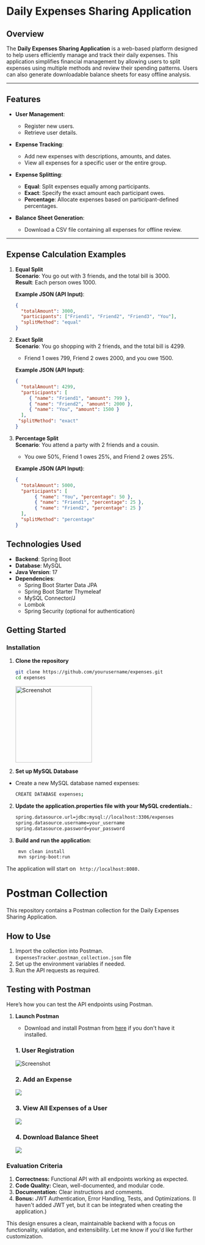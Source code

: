 # Daily Expenses Sharing Application

## Overview

The **Daily Expenses Sharing Application** is a web-based platform designed to help users efficiently manage and track their daily expenses. This application simplifies financial management by allowing users to split expenses using multiple methods and review their spending patterns. Users can also generate downloadable balance sheets for easy offline analysis.

---

## Features

- **User Management**:
    - Register new users.
    - Retrieve user details.

- **Expense Tracking**:
    - Add new expenses with descriptions, amounts, and dates.
    - View all expenses for a specific user or the entire group.

- **Expense Splitting**:
    - **Equal**: Split expenses equally among participants.
    - **Exact**: Specify the exact amount each participant owes.
    - **Percentage**: Allocate expenses based on participant-defined percentages.

- **Balance Sheet Generation**:
    - Download a CSV file containing all expenses for offline review.

---

## Expense Calculation Examples

1. **Equal Split**  
   **Scenario**: You go out with 3 friends, and the total bill is 3000.  
   **Result**: Each person owes 1000.

   **Example JSON (API Input)**:
   ```json
   {
     "totalAmount": 3000,
     "participants": ["Friend1", "Friend2", "Friend3", "You"],
     "splitMethod": "equal"
   }
   ```

1. **Exact Split**  
   **Scenario**: You go shopping with 2 friends, and the total bill is 4299.
   - Friend 1 owes 799, Friend 2 owes 2000, and you owe 1500.

   **Example JSON (API Input)**:
   ```json
   {
     "totalAmount": 4299,
     "participants": [
        { "name": "Friend1", "amount": 799 },
        { "name": "Friend2", "amount": 2000 },
        { "name": "You", "amount": 1500 }
     ],
    "splitMethod": "exact"
   }
    ```

1. **Percentage Split**  
   **Scenario**: You attend a party with 2 friends and a cousin.  
    - You owe 50%, Friend 1 owes 25%, and Friend 2 owes 25%.

   **Example JSON (API Input)**:
   ```json
   {
     "totalAmount": 5000,
     "participants": [
          { "name": "You", "percentage": 50 },
          { "name": "Friend1", "percentage": 25 },
          { "name": "Friend2", "percentage": 25 }
     ],
     "splitMethod": "percentage"
   }
   ```


## Technologies Used

- **Backend**: Spring Boot
- **Database**: MySQL
- **Java Version**: 17
- **Dependencies**:
    - Spring Boot Starter Data JPA
    - Spring Boot Starter Thymeleaf
    - MySQL Connector/J
    - Lombok
    - Spring Security (optional for authentication)

## Getting Started



### Installation

1. **Clone the repository**
   ```bash
   git clone https://github.com/yourusername/expenses.git 
   cd expenses
    ```
    <img src="testscreenshot/structure.png" width="200" alt="Screenshot">   

2. **Set up MySQL Database**

- Create a new MySQL database named expenses:
  ```bash
  CREATE DATABASE expenses;     
  ```


2. **Update the application.properties file with your MySQL credentials.**:
    ```bash
    spring.datasource.url=jdbc:mysql://localhost:3306/expenses
    spring.datasource.username=your_username
    spring.datasource.password=your_password
    ```
3. **Build and run the application**:
   ```bash
    mvn clean install
    mvn spring-boot:run
    ```
The application will start on ``` http://localhost:8080.```

# Postman Collection

This repository contains a Postman collection for the Daily Expenses Sharing Application.

## How to Use

1. Import the collection into Postman. ```ExpensesTracker.postman_collection.json``` file
2. Set up the environment variables if needed.
3. Run the API requests as required.



## Testing with Postman

Here’s how you can test the API endpoints using Postman.

1. **Launch Postman**
   - Download and install Postman from <a href="https://www.postman.com/">here</a> if you don't have it installed.

   ### 1. User Registration
        
    <img src="testscreenshot/register1.png" alt="Screenshot">

   ### 2. Add an Expense

    <img src="testscreenshot/expenses1.png" alt=" ">

   ### 3.  View All Expenses of a User

    <img src="testscreenshot/expenses2.png" alt=" ">

   ### 4.  Download Balance Sheet

    <img src="testscreenshot/balance.png" alt=" ">

### Evaluation Criteria
1. **Correctness:** Functional API with all endpoints working as expected.
2. **Code Quality:** Clean, well-documented, and modular code.
3. **Documentation:** Clear instructions and comments.
4. **Bonus:** JWT Authentication, Error Handling, Tests, and Optimizations.
   (I haven't added JWT yet, but it can be integrated when creating the application.)


This design ensures a clean, maintainable backend with a focus on functionality, validation, and extensibility. Let me know if you'd like further customization.
